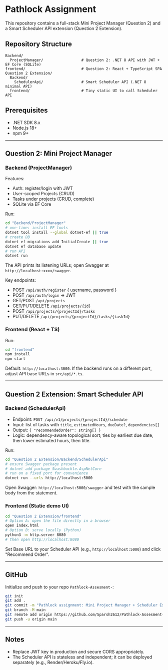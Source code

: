 # Pathlock Assignment

This repository contains a full-stack Mini Project Manager (Question 2) and a Smart Scheduler API extension (Question 2 Extension).

## Repository Structure

```
Backend/
  ProjectManager/                 # Question 2: .NET 8 API with JWT + EF Core (SQLite)
frontend/                         # Question 2: React + TypeScript SPA
Question 2 Extension/
  Backend/
    SchedulerApi/                 # Smart Scheduler API (.NET 8 minimal API)
  frontend/                       # Tiny static UI to call Scheduler API
```

## Prerequisites
- .NET SDK 8.x
- Node.js 18+
- npm 9+

---

## Question 2: Mini Project Manager

### Backend (ProjectManager)
Features:
- Auth: register/login with JWT
- User-scoped Projects (CRUD)
- Tasks under projects (CRUD, complete)
- SQLite via EF Core

Run:
```bash
cd "Backend/ProjectManager"
# one-time: install EF tools
dotnet tool install --global dotnet-ef || true
# create DB
dotnet ef migrations add InitialCreate || true
dotnet ef database update
# run API
dotnet run
```
The API prints its listening URLs; open Swagger at `http://localhost:xxxx/swagger`.

Key endpoints:
- POST `/api/auth/register`  { username, password }
- POST `/api/auth/login`     -> JWT
- GET/POST `/api/projects`
- GET/PUT/DELETE `/api/projects/{id}`
- POST `/api/projects/{projectId}/tasks`
- PUT/DELETE `/api/projects/{projectId}/tasks/{taskId}`

### Frontend (React + TS)
Run:
```bash
cd "frontend"
npm install
npm start
```
Default: `http://localhost:3000`.
If the backend runs on a different port, adjust API base URLs in `src/api/*.ts`.

---

## Question 2 Extension: Smart Scheduler API

### Backend (SchedulerApi)
- Endpoint: `POST /api/v1/projects/{projectId}/schedule`
- Input: list of tasks with `title`, `estimatedHours`, `dueDate?`, `dependencies[]`
- Output: `{ "recommendedOrder": string[] }`
- Logic: dependency-aware topological sort; ties by earliest due date, then lower estimated hours, then title.

Run:
```bash
cd "Question 2 Extension/Backend/SchedulerApi"
# ensure Swagger package present
# dotnet add package Swashbuckle.AspNetCore
# run on a fixed port for convenience
dotnet run --urls http://localhost:5000
```
Open Swagger: `http://localhost:5000/swagger` and test with the sample body from the statement.

### Frontend (Static demo UI)
```bash
cd "Question 2 Extension/frontend"
# Option A: open the file directly in a browser
open index.html
# Option B: serve locally (Python)
python3 -m http.server 8080
# then open http://localhost:8080
```
Set Base URL to your Scheduler API (e.g., `http://localhost:5000`) and click "Recommend Order".

---

## GitHub
Initialize and push to your repo `Pathlock-Assesment-`:
```bash
git init
git add .
git commit -m "Pathlock assignment: Mini Project Manager + Scheduler Extension"
git branch -M main
git remote add origin https://github.com/Sparsh2612/Pathlock-Assesment-.git
git push -u origin main
```

---

## Notes
- Replace JWT key in production and secure CORS appropriately.
- The Scheduler API is stateless and independent; it can be deployed separately (e.g., Render/Heroku/Fly.io).
